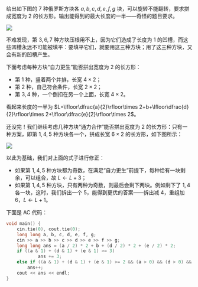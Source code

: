 给出如下图的 $7$ 种俄罗斯方块各 $a,b,c,d,e,f,g$ 块，可以旋转不能翻转，要求拼成宽度为 $2$ 的长方形。输出能得到的最大长度的一半——奇怪的题目要求。

![](https://cdn.luogu.com.cn/upload/image_hosting/d63tq7sy.png)

不难发现，第 $3,6,7$ 种方块压根用不上，因为它们造成了长度为 $1$ 的凹槽，而这些凹槽永远不可能被填平：要填平它们，就要用这三种方块；用了这三种方块，又会有新的凹槽产生。

下面考虑每种方块“自力更生”能否拼出宽度为 $2$ 的长方形：

- 第 $1$ 种，竖着两个并排，长宽 $4\times 2$；
- 第 $2$ 种，自己符合条件，长宽 $2\times 2$；
- 第 $3,4$ 种，一个倒扣在另一个上面，长宽 $4\times 2$。

看起来长度的一半为 $L=\lfloor\dfrac{a}{2}\rfloor\times 2+b+\lfloor\dfrac{d}{2}\rfloor\times 2+\lfloor\dfrac{e}{2}\rfloor\times 2$。

还没完！我们继续考虑几种方块“通力合作”能否拼出宽度为 $2$ 的长方形：只有一种方案，即第 $1,4,5$ 种方块各一个，拼成长宽 $6\times 2$ 的长方形，如下图所示：

![](https://cdn.luogu.com.cn/upload/image_hosting/pwjrb557.png)

以此为基础，我们对上面的式子进行修正：

- 如果第 $1,4,5$ 种方块都为奇数，在满足“自力更生”前提下，每种恰有一块剩余，可以组合，故 $L\gets L+3$；
- 如果第 $1,4,5$ 种方块，只有两种为奇数，则最后会剩下两块。例如剩下了 $1,4$ 各一块，这时，我们拆出一个 $5$，能得到更优的答案——拆出减 $4$，重组加 $6$，$L\gets L+1$。

下面是 AC 代码：

```cpp
void main() {
	cin.tie(0), cout.tie(0);
	long long a, b, c, d, e, f, g;
	cin >> a >> b >> c >> d >> e >> f >> g;
	long long ans = (a / 2) * 2 + b + (d / 2) * 2 + (e / 2) * 2;
	if ((a & 1) + (d & 1) + (e & 1) >= 3)
			ans += 3;
	else if ((a & 1) + (d & 1) + (e & 1) >= 2 && (a > 0) && (d > 0) && (e > 0))//必须保证有，才能拆借
		ans++;
	cout << ans << endl;
}
```
